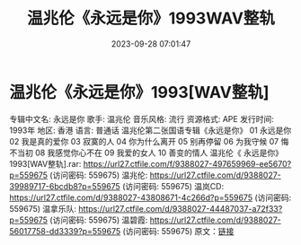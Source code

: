 ﻿---
title: 温兆伦《永远是你》1993WAV整轨
date: 2023-09-28 07:01:47
categories: WAV车载音乐、镜像
tags: 华语中文
---
# 温兆伦《永远是你》1993[WAV整轨]

专辑中文名: 永远是你
歌手: 温兆伦
音乐风格: 流行
资源格式: APE
发行时间: 1993年
地区: 香港
语言: 普通话
温兆伦第二张国语专辑《永远是你》
01 永远是你
02 我是真的爱你
03 寂寞的人
04 你为什么离开
05 别再停留
06 为我守候
07 悔不当初
08 我感觉你心不在
09 我爱的女人
10 善变的情人
温兆伦《 永远是你》1993[WAV整轨].rar: https://url27.ctfile.com/f/9388027-497659969-ee5670?p=559675
(访问密码: 559675)
温兆伦: https://url27.ctfile.com/d/9388027-39989717-6bcdb8?p=559675
(访问密码: 559675)
温岚CD: https://url27.ctfile.com/d/9388027-43808671-4c266d?p=559675
(访问密码: 559675)
温拿乐队: https://url27.ctfile.com/d/9388027-44487037-a72f33?p=559675
(访问密码: 559675)
温碧霞: https://url27.ctfile.com/d/9388027-56017758-dd3339?p=559675
(访问密码: 559675)
原文：[链接](https://blog.sina.com.cn/s/blog_1647c7e76010313jx.html)